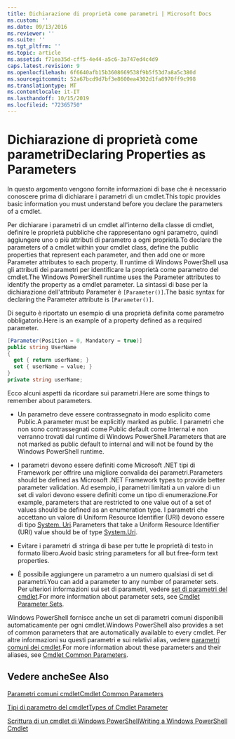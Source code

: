 ```yaml
---
title: Dichiarazione di proprietà come parametri | Microsoft Docs
ms.custom: ''
ms.date: 09/13/2016
ms.reviewer: ''
ms.suite: ''
ms.tgt_pltfrm: ''
ms.topic: article
ms.assetid: f71ea35d-cff5-4e44-a5c6-3a747ed4c4d9
caps.latest.revision: 9
ms.openlocfilehash: 6f6640afb15b3608669538f9b5f53d7a8a5c380d
ms.sourcegitcommit: 52a67bcd9d7bf3e8600ea4302d1fa8970ff9c998
ms.translationtype: MT
ms.contentlocale: it-IT
ms.lasthandoff: 10/15/2019
ms.locfileid: "72365750"
---
```

# <a name="declaring-properties-as-parameters"></a><span data-ttu-id="390bb-102">Dichiarazione di proprietà come parametri</span><span class="sxs-lookup"><span data-stu-id="390bb-102">Declaring Properties as Parameters</span></span>

<span data-ttu-id="390bb-103">In questo argomento vengono fornite informazioni di base che è necessario conoscere prima di dichiarare i parametri di un cmdlet.</span><span class="sxs-lookup"><span data-stu-id="390bb-103">This topic provides basic information you must understand before you declare the parameters of a cmdlet.</span></span>

<span data-ttu-id="390bb-104">Per dichiarare i parametri di un cmdlet all'interno della classe di cmdlet, definire le proprietà pubbliche che rappresentano ogni parametro, quindi aggiungere uno o più attributi di parametro a ogni proprietà.</span><span class="sxs-lookup"><span data-stu-id="390bb-104">To declare the parameters of a cmdlet within your cmdlet class, define the public properties that represent each parameter, and then add one or more Parameter attributes to each property.</span></span> <span data-ttu-id="390bb-105">Il runtime di Windows PowerShell usa gli attributi dei parametri per identificare la proprietà come parametro del cmdlet.</span><span class="sxs-lookup"><span data-stu-id="390bb-105">The Windows PowerShell runtime uses the Parameter attributes to identify the property as a cmdlet parameter.</span></span> <span data-ttu-id="390bb-106">La sintassi di base per la dichiarazione dell'attributo Parameter è `[Parameter()]`.</span><span class="sxs-lookup"><span data-stu-id="390bb-106">The basic syntax for declaring the Parameter attribute is `[Parameter()]`.</span></span>

<span data-ttu-id="390bb-107">Di seguito è riportato un esempio di una proprietà definita come parametro obbligatorio.</span><span class="sxs-lookup"><span data-stu-id="390bb-107">Here is an example of a property defined as a required parameter.</span></span>

```csharp
[Parameter(Position = 0, Mandatory = true)]
public string UserName
{
  get { return userName; }
  set { userName = value; }
}
private string userName;
```

<span data-ttu-id="390bb-108">Ecco alcuni aspetti da ricordare sui parametri.</span><span class="sxs-lookup"><span data-stu-id="390bb-108">Here are some things to remember about parameters.</span></span>

- <span data-ttu-id="390bb-109">Un parametro deve essere contrassegnato in modo esplicito come Public.</span><span class="sxs-lookup"><span data-stu-id="390bb-109">A parameter must be explicitly marked as public.</span></span> <span data-ttu-id="390bb-110">I parametri che non sono contrassegnati come Public default come Internal e non verranno trovati dal runtime di Windows PowerShell.</span><span class="sxs-lookup"><span data-stu-id="390bb-110">Parameters that are not marked as public default to internal and will not be found by the Windows PowerShell runtime.</span></span>

- <span data-ttu-id="390bb-111">I parametri devono essere definiti come Microsoft .NET tipi di Framework per offrire una migliore convalida dei parametri.</span><span class="sxs-lookup"><span data-stu-id="390bb-111">Parameters should be defined as Microsoft .NET Framework types to provide better parameter validation.</span></span> <span data-ttu-id="390bb-112">Ad esempio, i parametri limitati a un valore di un set di valori devono essere definiti come un tipo di enumerazione.</span><span class="sxs-lookup"><span data-stu-id="390bb-112">For example, parameters that are restricted to one value out of a set of values should be defined as an enumeration type.</span></span> <span data-ttu-id="390bb-113">I parametri che accettano un valore di Uniform Resource Identifier (URI) devono essere di tipo [System. Uri](/dotnet/api/System.Uri).</span><span class="sxs-lookup"><span data-stu-id="390bb-113">Parameters that take a Uniform Resource Identifier (URI) value should be of type [System.Uri](/dotnet/api/System.Uri).</span></span>

- <span data-ttu-id="390bb-114">Evitare i parametri di stringa di base per tutte le proprietà di testo in formato libero.</span><span class="sxs-lookup"><span data-stu-id="390bb-114">Avoid basic string parameters for all but free-form text properties.</span></span>

- <span data-ttu-id="390bb-115">È possibile aggiungere un parametro a un numero qualsiasi di set di parametri.</span><span class="sxs-lookup"><span data-stu-id="390bb-115">You can add a parameter to any number of parameter sets.</span></span> <span data-ttu-id="390bb-116">Per ulteriori informazioni sui set di parametri, vedere [set di parametri del cmdlet](./cmdlet-parameter-sets.md).</span><span class="sxs-lookup"><span data-stu-id="390bb-116">For more information about parameter sets, see [Cmdlet Parameter Sets](./cmdlet-parameter-sets.md).</span></span>

<span data-ttu-id="390bb-117">Windows PowerShell fornisce anche un set di parametri comuni disponibili automaticamente per ogni cmdlet.</span><span class="sxs-lookup"><span data-stu-id="390bb-117">Windows PowerShell also provides a set of common parameters that are automatically available to every cmdlet.</span></span> <span data-ttu-id="390bb-118">Per altre informazioni su questi parametri e sui relativi alias, vedere [parametri comuni dei cmdlet](./common-parameter-names.md).</span><span class="sxs-lookup"><span data-stu-id="390bb-118">For more information about these parameters and their aliases, see [Cmdlet Common Parameters](./common-parameter-names.md).</span></span>

## <a name="see-also"></a><span data-ttu-id="390bb-119">Vedere anche</span><span class="sxs-lookup"><span data-stu-id="390bb-119">See Also</span></span>

[<span data-ttu-id="390bb-120">Parametri comuni cmdlet</span><span class="sxs-lookup"><span data-stu-id="390bb-120">Cmdlet Common Parameters</span></span>](./common-parameter-names.md)

[<span data-ttu-id="390bb-121">Tipi di parametro del cmdlet</span><span class="sxs-lookup"><span data-stu-id="390bb-121">Types of Cmdlet Parameter</span></span>](./types-of-cmdlet-parameters.md)

[<span data-ttu-id="390bb-122">Scrittura di un cmdlet di Windows PowerShell</span><span class="sxs-lookup"><span data-stu-id="390bb-122">Writing a Windows PowerShell Cmdlet</span></span>](./writing-a-windows-powershell-cmdlet.md)
